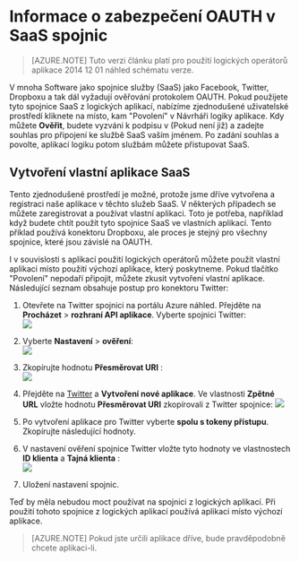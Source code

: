 <properties
    pageTitle="Zabezpečení OAUTH SaaS spojnic a rozhraní API aplikace | Azure"
    description="Přečtěte si o zabezpečení OAUTH spojnic a rozhraní API aplikace v aplikaci služby Azure; microservices architektury, saas"
    services="logic-apps"
    documentationCenter=""
    authors="MandiOhlinger"
    manager="dwrede"
    editor="cgronlun"/>

<tags
    ms.service="logic-apps"
    ms.workload="integration"
    ms.tgt_pltfrm="na"
    ms.devlang="na"
    ms.topic="article"
    ms.date="08/23/2016"
    ms.author="mandia"/>


# <a name="learn-about-oauth-security-in-saas-connectors"></a>Informace o zabezpečení OAUTH v SaaS spojnic

>[AZURE.NOTE] Tuto verzi článku platí pro použití logických operátorů aplikace 2014 12 01 náhled schématu verze.

V mnoha Software jako spojnice služby (SaaS) jako Facebook, Twitter, Dropboxu a tak dál vyžadují ověřování protokolem OAUTH.  Pokud použijete tyto spojnice SaaS z logických aplikací, nabízíme zjednodušené uživatelské prostředí kliknete na místo, kam "Povolení" v Návrháři logiky aplikace. Kdy můžete **Ověřit**, budete vyzváni k podpisu v (Pokud není již) a zadejte souhlas pro připojení ke službě SaaS vaším jménem. Po zadání souhlas a povolte, aplikací logiku potom službám můžete přistupovat SaaS.

## <a name="create-your-own-saas-app"></a>Vytvoření vlastní aplikace SaaS
Tento zjednodušené prostředí je možné, protože jsme dříve vytvořena a registraci naše aplikace v těchto služeb SaaS.  V některých případech se můžete zaregistrovat a používat vlastní aplikaci.  Toto je potřeba, například když budete chtít použít tyto spojnice SaaS ve vlastních aplikací. Tento příklad používá konektoru Dropboxu, ale proces je stejný pro všechny spojnice, které jsou závislé na OAUTH.

I v souvislosti s aplikací použití logických operátorů můžete použít vlastní aplikaci místo použití výchozí aplikace, který poskytneme. Pokud tlačítko "Povolení" nepodaří připojit, můžete zkusit vytvoření vlastní aplikace. Následující seznam obsahuje postup pro konektoru Twitter:

1. Otevřete na Twitter spojnici na portálu Azure náhled. Přejděte na **Procházet** > **rozhraní API aplikace**. Vyberte spojnici Twitter:  
    ![][1]

2. Vyberte **Nastavení** > **ověření**:  
    ![][2]

3. Zkopírujte hodnotu **Přesměrovat URI** :  
    ![][3]

4. Přejděte na [Twitter](http://apps.twitter.com) a **Vytvoření nové aplikace**. Ve vlastnosti **Zpětné URL** vložte hodnotu **Přesměrovat URI** zkopírovali z Twitter spojnice: ![][4]  
5. Po vytvoření aplikace pro Twitter vyberte **spolu s tokeny přístupu**. Zkopírujte následující hodnoty.
6. V nastavení ověření spojnice Twitter vložte tyto hodnoty ve vlastnostech **ID klienta** a **Tajná klienta** :   
    ![][5]  
7. Uložení nastavení spojnic.  

Teď by měla nebudou moct používat na spojnici z logických aplikací. Při použití tohoto spojnice z logických aplikací používá aplikaci místo výchozí aplikace.  

> [AZURE.NOTE] Pokud jste určili aplikace dříve, bude pravděpodobně chcete aplikaci-li.


<!--Image references-->
[1]: ./media/app-service-logic-oauth-security/TwitterConnector.png
[2]: ./media/app-service-logic-oauth-security/Authentication.png
[3]: ./media/app-service-logic-oauth-security/RedirectURI.png
[4]: ./media/app-service-logic-oauth-security/TwitterApp.png
[5]: ./media/app-service-logic-oauth-security/TwitterKeys.png
